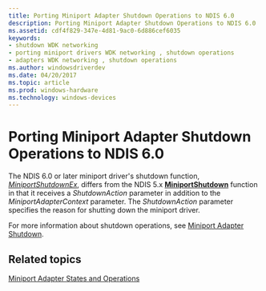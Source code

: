 ```yaml
---
title: Porting Miniport Adapter Shutdown Operations to NDIS 6.0
description: Porting Miniport Adapter Shutdown Operations to NDIS 6.0
ms.assetid: cdf4f829-347e-4d81-9ac0-6d886cef6035
keywords:
- shutdown WDK networking
- porting miniport drivers WDK networking , shutdown operations
- adapters WDK networking , shutdown operations
ms.author: windowsdriverdev
ms.date: 04/20/2017
ms.topic: article
ms.prod: windows-hardware
ms.technology: windows-devices
---
```


# Porting Miniport Adapter Shutdown Operations to NDIS 6.0





The NDIS 6.0 or later miniport driver's shutdown function, [*MiniportShutdownEx*](https://msdn.microsoft.com/library/windows/hardware/ff559449), differs from the NDIS 5.x [**MiniportShutdown**](https://msdn.microsoft.com/library/windows/hardware/ff550533) function in that it receives a *ShutdownAction* parameter in addition to the *MiniportAdapterContext* parameter. The *ShutdownAction* parameter specifies the reason for shutting down the miniport driver.

For more information about shutdown operations, see [Miniport Adapter Shutdown](miniport-adapter-shutdown.md).

## Related topics


[Miniport Adapter States and Operations](miniport-adapter-states-and-operations.md)

 

 






